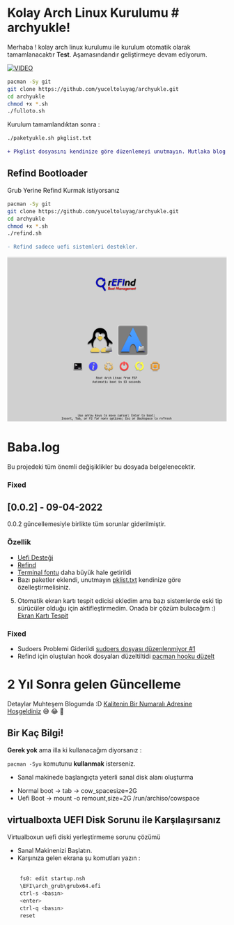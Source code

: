 ﻿# Kolay Arch Linux Kurulumu # archyukle!

Merhaba ! kolay arch linux kurulumu ile kurulum otomatik olarak tamamlanacaktır **Test**. Aşamasındandır geliştirmeye devam ediyorum.

[![VIDEO](https://i.ytimg.com/vi/wqs69m9ZDjo/hqdefault.jpg)](https://youtu.be/wqs69m9ZDjo)

```bash
pacman -Sy git
git clone https://github.com/yuceltoluyag/archyukle.git
cd archyukle
chmod +x *.sh
./fulloto.sh
```

Kurulum tamamlandıktan sonra :

```bash
./paketyukle.sh pkglist.txt
```

```diff
+ Pkglist dosyasını kendinize göre düzenlemeyi unutmayın. Mutlaka blog yazımı okuyunuz.
```

## Refind Bootloader

Grub Yerine Refind Kurmak istiyorsanız

```bash
pacman -Sy git
git clone https://github.com/yuceltoluyag/archyukle.git
cd archyukle
chmod +x *.sh
./refind.sh
```

```diff
- Refind sadece uefi sistemleri destekler.
```

![Refind](refind.png "The rEFInd Boot Manager")


# Baba.log
Bu projedeki tüm önemli değişiklikler bu dosyada belgelenecektir.

### Fixed
 
## [0.0.2] - 09-04-2022
  
0.0.2 güncellemesiyle birlikte tüm sorunlar giderilmiştir. 
 
### Özellik
* [Uefi Desteği](https://github.com/yuceltoluyag/archyukle/blob/master/fulloto.sh#L245)
* [Refind](https://github.com/yuceltoluyag/archyukle/blob/master/refind.sh) 
* [Terminal fontu](https://github.com/yuceltoluyag/archyukle/blob/master/fulloto.sh#L5) daha büyük hale getirildi
* Bazı paketler eklendi, unutmayın [pklist.txt](https://github.com/yuceltoluyag/archyukle/blob/master/pkglist.txt) kendinize göre özelleştirmelisiniz.
5. Otomatik ekran kartı tespit edicisi ekledim ama bazı sistemlerde eski tip sürücüler olduğu için aktifleştirmedim.  Onada bir çözüm bulacağım :)  [Ekran Kartı Tespit](https://github.com/yuceltoluyag/archyukle/blob/96db8592d840f0ad4c0cfcc709952602f377f52b/paketyukle.sh#L103)
 
 
### Fixed
 * Sudoers Problemi Giderildi [sudoers dosyası düzenlenmiyor  #1](https://github.com/yuceltoluyag/archyukle/issues/1)
 * Refind için oluştulan hook dosyaları düzeltiltidi [pacman hooku düzelt](https://github.com/yuceltoluyag/archyukle/issues/4)
 



# 2 Yıl Sonra gelen Güncelleme

Detaylar Muhteşem Blogumda :D [Kalitenin Bir Numaralı Adresine Hoşgeldiniz](https://yuceltoluyag.github.io/) 😅 😂 🤣

## Bir Kaç Bilgi!

**Gerek yok** ama illa ki kullanacağım diyorsanız :

`pacman -Syu` komutunu **kullanmak** isterseniz.

- Sanal makinede başlangıçta yeterli sanal disk alanı oluşturma

* Normal boot -> tab -> cow_spacesize=2G
* Uefi Boot -> mount -o remount,size=2G /run/archiso/cowspace

## virtualboxta UEFI Disk Sorunu ile Karşılaşırsanız

Virtualboxun uefi diski yerleştirmeme sorunu çözümü

- Sanal Makinenizi Başlatın.
- Karşınıza gelen ekrana şu komutları yazın :

```bash

    fs0: edit startup.nsh
    \EFI\arch_grub\grubx64.efi
    ctrl-s <basın>
    <enter>
    ctrl-q <basın>
    reset
```
